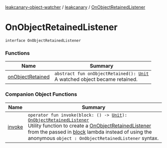 [leakcanary-object-watcher](../../index.md) / [leakcanary](../index.md) / [OnObjectRetainedListener](./index.md)

# OnObjectRetainedListener

`interface OnObjectRetainedListener`

### Functions

| Name | Summary |
|---|---|
| [onObjectRetained](on-object-retained.md) | `abstract fun onObjectRetained(): `[`Unit`](https://kotlinlang.org/api/latest/jvm/stdlib/kotlin/-unit/index.html)<br>A watched object became retained. |

### Companion Object Functions

| Name | Summary |
|---|---|
| [invoke](invoke.md) | `operator fun invoke(block: () -> `[`Unit`](https://kotlinlang.org/api/latest/jvm/stdlib/kotlin/-unit/index.html)`): `[`OnObjectRetainedListener`](./index.md)<br>Utility function to create a [OnObjectRetainedListener](./index.md) from the passed in [block](invoke.md#leakcanary.OnObjectRetainedListener.Companion$invoke(kotlin.Function0((kotlin.Unit)))/block) lambda instead of using the anonymous `object : OnObjectRetainedListener` syntax. |
